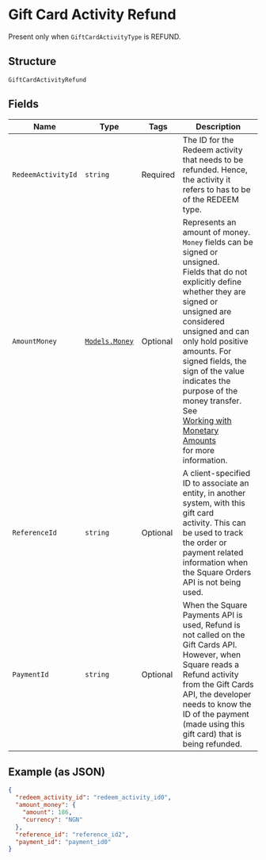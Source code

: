 
# Gift Card Activity Refund

Present only when `GiftCardActivityType` is REFUND.

## Structure

`GiftCardActivityRefund`

## Fields

| Name | Type | Tags | Description |
|  --- | --- | --- | --- |
| `RedeemActivityId` | `string` | Required | The ID for the Redeem activity that needs to be refunded. Hence, the activity it<br>refers to has to be of the REDEEM type. |
| `AmountMoney` | [`Models.Money`](../../doc/models/money.md) | Optional | Represents an amount of money. `Money` fields can be signed or unsigned.<br>Fields that do not explicitly define whether they are signed or unsigned are<br>considered unsigned and can only hold positive amounts. For signed fields, the<br>sign of the value indicates the purpose of the money transfer. See<br>[Working with Monetary Amounts](../../https://developer.squareup.com/docs/build-basics/working-with-monetary-amounts)<br>for more information. |
| `ReferenceId` | `string` | Optional | A client-specified ID to associate an entity, in another system, with this gift card<br>activity. This can be used to track the order or payment related information when the Square Orders<br>API is not being used. |
| `PaymentId` | `string` | Optional | When the Square Payments API is used, Refund is not called on the Gift Cards API.<br>However, when Square reads a Refund activity from the Gift Cards API, the developer needs to know the<br>ID of the payment (made using this gift card) that is being refunded. |

## Example (as JSON)

```json
{
  "redeem_activity_id": "redeem_activity_id0",
  "amount_money": {
    "amount": 186,
    "currency": "NGN"
  },
  "reference_id": "reference_id2",
  "payment_id": "payment_id0"
}
```

